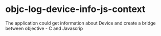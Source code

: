 # objc-log-device-info-js-context
The application could get information about Device and create a bridge between objective - C and Javascrip
